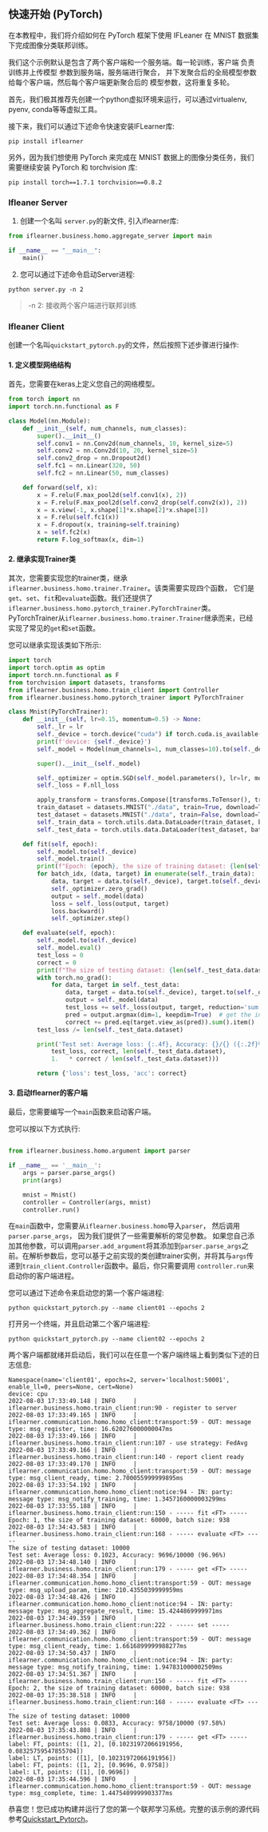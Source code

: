 ## 快速开始 (PyTorch)

在本教程中，我们将介绍如何在 PyTorch 框架下使用 IFLeaner 在 MNIST 数据集下完成图像分类联邦训练。

我们这个示例默认是包含了两个客户端和一个服务端。每一轮训练，客户端 负责训练并上传模型 参数到服务端，服务端进行聚合， 
并下发聚合后的全局模型参数给每个客户端，然后每个客户端更新聚合后的 模型参数，这将重复多轮。

首先，我们极其推荐先创建一个python虚拟环境来运行，可以通过virtualenv, pyenv, conda等等虚拟工具。

接下来，我们可以通过下述命令快速安装IFLearner库:
```shell
pip install iflearner
```

另外，因为我们想使用 PyTorch 来完成在 MNIST 数据上的图像分类任务，我们需要继续安装 PyTorch 和 torchvision 库:
```shell
pip install torch==1.7.1 torchvision==0.8.2
```

### Ifleaner Server


1.  创建一个名叫 `server.py`的新文件, 引入iflearner库:
```python
from iflearner.business.homo.aggregate_server import main

if __name__ == "__main__":
    main()
```

2. 您可以通过下述命令启动Server进程:
```shell
python server.py -n 2
```
> -n 2: 接收两个客户端进行联邦训练

### Ifleaner Client
创建一个名叫`quickstart_pytorch.py`的文件，然后按照下述步骤进行操作:
#### 1. 定义模型网络结构

首先，您需要在keras上定义您自己的网络模型。

```python
from torch import nn
import torch.nn.functional as F

class Model(nn.Module):
    def __init__(self, num_channels, num_classes):
        super().__init__()
        self.conv1 = nn.Conv2d(num_channels, 10, kernel_size=5)
        self.conv2 = nn.Conv2d(10, 20, kernel_size=5)
        self.conv2_drop = nn.Dropout2d()
        self.fc1 = nn.Linear(320, 50)
        self.fc2 = nn.Linear(50, num_classes)

    def forward(self, x):
        x = F.relu(F.max_pool2d(self.conv1(x), 2))
        x = F.relu(F.max_pool2d(self.conv2_drop(self.conv2(x)), 2))
        x = x.view(-1, x.shape[1]*x.shape[2]*x.shape[3])
        x = F.relu(self.fc1(x))
        x = F.dropout(x, training=self.training)
        x = self.fc2(x)
        return F.log_softmax(x, dim=1)
```

#### 2. 继承实现Trainer类

其次，您需要实现您的trainer类，继承`iflearner.business.homo.trainer.Trainer`。该类需要实现四个函数，
它们是`get`、`set`、`fit`和`evaluate`函数。我们还提供了`iflearner.business.homo.pytorch_trainer.PyTorchTrainer`类。PyTorchTrainer从`iflearner.business.homo.trainer.Trainer`继承而来，已经实现了常见的`get`和`set`函数。

您可以继承实现该类如下所示:

```python
import torch
import torch.optim as optim
import torch.nn.functional as F
from torchvision import datasets, transforms
from iflearner.business.homo.train_client import Controller
from iflearner.business.homo.pytorch_trainer import PyTorchTrainer

class Mnist(PyTorchTrainer):
    def __init__(self, lr=0.15, momentum=0.5) -> None:
        self._lr = lr
        self._device = torch.device("cuda") if torch.cuda.is_available() else torch.device("cpu")
        print(f'device: {self._device}')
        self._model = Model(num_channels=1, num_classes=10).to(self._device)

        super().__init__(self._model)

        self._optimizer = optim.SGD(self._model.parameters(), lr=lr, momentum=momentum)
        self._loss = F.nll_loss

        apply_transform = transforms.Compose([transforms.ToTensor(), transforms.Normalize((0.1307,), (0.3081,))])
        train_dataset = datasets.MNIST("./data", train=True, download=True, transform=apply_transform)
        test_dataset = datasets.MNIST("./data", train=False, download=True, transform=apply_transform)
        self._train_data = torch.utils.data.DataLoader(train_dataset, batch_size=64, shuffle=True)
        self._test_data = torch.utils.data.DataLoader(test_dataset, batch_size=64, shuffle=False)

    def fit(self, epoch):
        self._model.to(self._device)
        self._model.train()
        print(f"Epoch: {epoch}, the size of training dataset: {len(self._train_data.dataset)}, batch size: {len(self._train_data)}")
        for batch_idx, (data, target) in enumerate(self._train_data):
            data, target = data.to(self._device), target.to(self._device)
            self._optimizer.zero_grad()
            output = self._model(data)
            loss = self._loss(output, target)
            loss.backward()
            self._optimizer.step()

    def evaluate(self, epoch):
        self._model.to(self._device)
        self._model.eval()
        test_loss = 0
        correct = 0
        print(f"The size of testing dataset: {len(self._test_data.dataset)}")
        with torch.no_grad():
            for data, target in self._test_data:
                data, target = data.to(self._device), target.to(self._device)
                output = self._model(data)
                test_loss += self._loss(output, target, reduction='sum').item()  # sum up batch loss
                pred = output.argmax(dim=1, keepdim=True)  # get the index of the max log-probability
                correct += pred.eq(target.view_as(pred)).sum().item()
        test_loss /= len(self._test_data.dataset)

        print('Test set: Average loss: {:.4f}, Accuracy: {}/{} ({:.2f}%)'.format(
            test_loss, correct, len(self._test_data.dataset),
            1.   * correct / len(self._test_data.dataset))) 

        return {'loss': test_loss, 'acc': correct}
 ```

#### 3. 启动Iflearner的客户端

最后，您需要编写一个`main`函数来启动客户端。

您可以按以下方式执行:

```python

from iflearner.business.homo.argument import parser

if __name__ == '__main__':
    args = parser.parse_args()
    print(args)

    mnist = Mnist()
    controller = Controller(args, mnist)
    controller.run()
```

在`main`函数中，您需要从`iflearner.business.homo`导入`parser`， 然后调用`parser.parse_args`， 因为我们提供了一些需要解析的常见参数。
如果您自己添加其他参数，可以调用`parser.add_argument`将其添加到`parser.parse_args`之前。在解析参数后，您可以基于之前实现的类创建trainer实例，并将其与`args`传递到`train_client.Controller`函数中。最后，你只需要调用
`controller.run`来启动你的客户端进程。

您可以通过下述命令来启动您的第一个客户端进程:
```shell
python quickstart_pytorch.py --name client01 --epochs 2
```

打开另一个终端，并且启动第二个客户端进程:
```shell
python quickstart_pytorch.py --name client02 --epochs 2
```

两个客户端都就绪并启动后，我们可以在任意一个客户端终端上看到类似下述的日志信息:
```text
Namespace(name='client01', epochs=2, server='localhost:50001', enable_ll=0, peers=None, cert=None)
device: cpu
2022-08-03 17:33:49.148 | INFO     | iflearner.business.homo.train_client:run:90 - register to server
2022-08-03 17:33:49.165 | INFO     | iflearner.communication.homo.homo_client:transport:59 - OUT: message type: msg_register, time: 16.620276000000047ms
2022-08-03 17:33:49.166 | INFO     | iflearner.business.homo.train_client:run:107 - use strategy: FedAvg
2022-08-03 17:33:49.166 | INFO     | iflearner.business.homo.train_client:run:140 - report client ready
2022-08-03 17:33:49.170 | INFO     | iflearner.communication.homo.homo_client:transport:59 - OUT: message type: msg_client_ready, time: 2.700055999999895ms
2022-08-03 17:33:54.192 | INFO     | iflearner.communication.homo.homo_client:notice:94 - IN: party: message type: msg_notify_training, time: 1.3457160000003299ms
2022-08-03 17:33:55.188 | INFO     | iflearner.business.homo.train_client:run:150 - ----- fit <FT> -----
Epoch: 1, the size of training dataset: 60000, batch size: 938
2022-08-03 17:34:43.583 | INFO     | iflearner.business.homo.train_client:run:168 - ----- evaluate <FT> -----
The size of testing dataset: 10000
Test set: Average loss: 0.1023, Accuracy: 9696/10000 (96.96%)
2022-08-03 17:34:48.140 | INFO     | iflearner.business.homo.train_client:run:179 - ----- get <FT> -----
2022-08-03 17:34:48.354 | INFO     | iflearner.communication.homo.homo_client:transport:59 - OUT: message type: msg_upload_param, time: 210.4355039999959ms
2022-08-03 17:34:48.426 | INFO     | iflearner.communication.homo.homo_client:notice:94 - IN: party: message type: msg_aggregate_result, time: 15.4244869999971ms
2022-08-03 17:34:49.359 | INFO     | iflearner.business.homo.train_client:run:222 - ----- set -----
2022-08-03 17:34:49.362 | INFO     | iflearner.communication.homo.homo_client:transport:59 - OUT: message type: msg_client_ready, time: 1.6616899999988277ms
2022-08-03 17:34:50.437 | INFO     | iflearner.communication.homo.homo_client:notice:94 - IN: party: message type: msg_notify_training, time: 1.947831000002509ms
2022-08-03 17:34:51.367 | INFO     | iflearner.business.homo.train_client:run:150 - ----- fit <FT> -----
Epoch: 2, the size of training dataset: 60000, batch size: 938
2022-08-03 17:35:38.518 | INFO     | iflearner.business.homo.train_client:run:168 - ----- evaluate <FT> -----
The size of testing dataset: 10000
Test set: Average loss: 0.0833, Accuracy: 9758/10000 (97.58%)
2022-08-03 17:35:43.808 | INFO     | iflearner.business.homo.train_client:run:179 - ----- get <FT> -----
label: FT, points: ([1, 2], [0.10231972066191956, 0.08325759547855704])
label: LT, points: ([1], [0.10231972066191956])
label: FT, points: ([1, 2], [0.9696, 0.9758])
label: LT, points: ([1], [0.9696])
2022-08-03 17:35:44.596 | INFO     | iflearner.communication.homo.homo_client:transport:59 - OUT: message type: msg_complete, time: 1.4475409999903377ms
```
恭喜您！您已成功构建并运行了您的第一个联邦学习系统。完整的该示例的源代码参考[Quickstart_Pytorch](https://github.com/iflytek/iflearner/tree/main/examples/homo/quickstart_pytorch)。